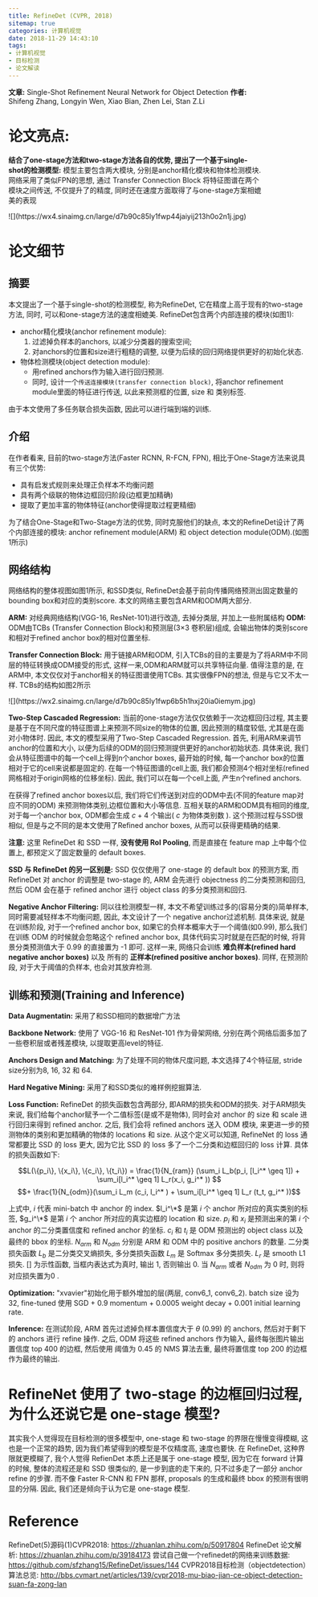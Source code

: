 ```yaml
---
title: RefineDet (CVPR, 2018)
sitemap: true
categories: 计算机视觉
date: 2018-11-29 14:43:10
tags:
- 计算机视觉
- 目标检测
- 论文解读
---
```


**文章:** Single-Shot Refinement Neural Network for Object Detection
**作者:** Shifeng Zhang, Longyin Wen, Xiao Bian, Zhen Lei, Stan Z.Li


# 论文亮点:

**结合了one-stage方法和two-stage方法各自的优势, 提出了一个基于single-shot的检测模型:**
模型主要包含两大模块, 分别是anchor精化模块和物体检测模块. 网络采用了类似FPN的思想, 通过 Transfer Connection Block 将特征图谱在两个模块之间传送, 不仅提升了的精度, 同时还在速度方面取得了与one-stage方案相媲美的表现

<div style="width: 600px; margin: auto">![](https://wx4.sinaimg.cn/large/d7b90c85ly1fwp44jaiyij213h0o2n1j.jpg)

# 论文细节

## 摘要

本文提出了一个基于single-shot的检测模型, 称为RefineDet, 它在精度上高于现有的two-stage方法, 同时, 可以和one-stage方法的速度相媲美. RefineDet包含两个内部连接的模块(如图1):
- anchor精化模块(anchor refinement module):
    1. 过滤掉负样本的anchors, 以减少分类器的搜索空间;
    2. 对anchors的位置和size进行粗糙的调整, 以便为后续的回归网络提供更好的初始化状态.
- 物体检测模块(object detection module):
    - 用refined anchors作为输入进行回归预测.
    - 同时, 设计一个`传送连接模块(transfer connection block)`, 将anchor refinement module里面的特征进行传送, 以此来预测框的位置, size 和 类别标签.

由于本文使用了多任务联合损失函数, 因此可以进行端到端的训练.

## 介绍

在作者看来, 目前的two-stage方法(Faster RCNN, R-FCN, FPN), 相比于One-Stage方法来说具有三个优势:
- 具有启发式规则来处理正负样本不均衡问题
- 具有两个级联的物体边框回归阶段(边框更加精确)
- 提取了更加丰富的物体特征(anchor使得提取过程更精细)

为了结合One-Stage和Two-Stage方法的优势, 同时克服他们的缺点, 本文的RefineDet设计了两个内部连接的模块: anchor refinement module(ARM) 和 object detection module(ODM).(如图1所示)

## 网络结构

网络结构的整体视图如图1所示, 和SSD类似, RefineDet会基于前向传播网络预测出固定数量的bounding box和对应的类别score. 本文的网络主要包含ARM和ODM两大部分.

**ARM:** 对经典网络结构(VGG-16, ResNet-101)进行改造, 去掉分类层, 并加上一些附属结构
**ODM:** ODM由TCBs (Transfer Connection Block)和预测层(3×3 卷积层)组成, 会输出物体的类别score和相对于refined anchor box的相对位置坐标.

**Transfer Connection Block:** 用于链接ARM和ODM, 引入TCBs的目的主要是为了将ARM中不同层的特征转换成ODM接受的形式, 这样一来,ODM和ARM就可以共享特征向量. 值得注意的是, 在ARM中, 本文仅仅对于anchor相关的特征图谱使用TCBs. 其实很像FPN的想法, 但是与它又不太一样. TCBs的结构如图2所示

<div style="width: 600px; margin: auto">![](https://wx2.sinaimg.cn/large/d7b90c85ly1fwp6b5h1hxj20ia0iemym.jpg)

**Two-Step Cascaded Regression:** 当前的one-stage方法仅仅依赖于一次边框回归过程, 其主要是基于在不同尺度的特征图谱上来预测不同size的物体的位置, 因此预测的精度较低, 尤其是在面对小物体时. 因此, 本文的模型采用了Two-Step Cascaded Regression. 首先, 利用ARM来调节anchor的位置和大小, 以便为后续的ODM的回归预测提供更好的anchor初始状态. 具体来说, 我们会从特征图谱中的每一个cell上得到n个anchor boxes, 最开始的时候, 每一个anchor box的位置相对于它的cell来说都是固定的. 在每一个特征图谱的cell上面, 我们都会预测4个相对坐标(refined网格相对于origin网格的位移坐标). 因此, 我们可以在每一个cell上面, 产生n个refined anchors.

在获得了refined anchor boxes以后, 我们将它们传送到对应的ODM中去(不同的feature map对应不同的ODM) 来预测物体类别,边框位置和大小等信息. 互相关联的ARM和ODM具有相同的维度, 对于每一个anchor box, ODM都会生成 $c+4$ 个输出( $c$ 为物体类别数 ).  这个预测过程与SSD很相似, 但是与之不同的是本文使用了Refined anchor boxes, 从而可以获得更精确的结果.

**注意:** 这里 RefineDet 和 SSD 一样, **没有使用 RoI Pooling**, 而是直接在 feature map 上中每个位置上, 都预定义了固定数量的 default boxes.

**SSD 与 RefineDet 的另一区别是:** SSD 仅仅使用了 one-stage 的 default box 的预测方案, 而 RefineDet 对 anchor 的调整是 two-stage 的, ARM 会先进行 objectness 的二分类预测和回归, 然后 ODM 会在基于 refined anchor 进行 object class 的多分类预测和回归.

**Negative Anchor Filtering:** 同以往检测模型一样, 本文不希望训练过多的(容易分类的)简单样本, 同时需要减轻样本不均衡问题, 因此, 本文设计了一个 negative anchor过滤机制. 具体来说, 就是在训练阶段, 对于一个refined anchor box, 如果它的负样本概率大于一个阈值(如0.99), 那么我们在训练 ODM 的时候就会忽略这个 refined anchor box, 具体代码实习时就是在匹配的时候, 将背景分类预测值大于 0.99 的直接置为 -1 即可. 这样一来, 网络只会训练 **难负样本(refined hard negative anchor boxes)** 以及 所有的 **正样本(refined positive anchor boxes)**.  同样, 在预测阶段, 对于大于阈值的负样本, 也会对其放弃检测.

## 训练和预测(Training and Inference)

**Data Augmentatin:** 采用了和SSD相同的数据增广方法

**Backbone Network:** 使用了 VGG-16 和 ResNet-101 作为骨架网络, 分别在两个网络后面多加了一些卷积层或者残差模块, 以提取更高level的特征.

**Anchors Design and Matching:** 为了处理不同的物体尺度问题, 本文选择了4个特征层, stride size分别为8, 16, 32 和 64.

**Hard Negative Mining:** 采用了和SSD类似的难样例挖掘算法.

**Loss Function:** RefineDet 的损失函数包含两部分, 即ARM的损失和ODM的损失. 对于ARM损失来说, 我们给每个anchor赋予一个二值标签(是或不是物体), 同时会对 anchor 的 size 和 scale 进行回归来得到 refined anchor. 之后, 我们会将 refined anchors 送入 ODM 模块, 来更进一步的预测物体的类别和更加精确的物体的 locations 和 size. 从这个定义可以知道, RefineNet 的 loss 通常都要比 SSD 的 loss 更大, 因为它比 SSD 的 loss 多了一个二分类和边框回归的 loss 计算. 具体的损失函数如下:

$$L(\{p_i\}, \{x_i\}, \{c_i\}, \{t_i\}) = \frac{1}{N_{ram}} (\sum_i L_b(p_i, [l_i^* \geq 1]) + \sum_i[l_i^* \geq 1] L_r(x_i, g_i^* )) $$
$$+ \frac{1}{N_{odm}}(\sum_i L_m (c_i, l_i^* ) + \sum_i[l_i^* \geq 1] L_r (t_t, g_i^* ))$$

上式中, $i$ 代表 mini-batch 中 anchor 的 index. $l_i^\*$ 是第 $i$ 个 anchor 所对应的真实类别的标签, $g_i^\*$ 是第 $i$ 个 anchor 所对应的真实边框的 location 和 size. $p_i$ 和 $x_i$ 是预测出来的第 $i$ 个 anchor 的二分类置信度和 refined anchor 的坐标. $c_i$ 和 $t_i$ 是 ODM 预测出的 object class 以及最终的 bbox 的坐标. $N_{arm}$ 和 $N_{odm}$ 分别是 ARM 和 ODM 中的 positive anchors 的数量. 二分类损失函数 $L_b$ 是二分类交叉熵损失, 多分类损失函数 $L_m$ 是 Softmax 多分类损失. $L_r$ 是 smooth L1 损失. $[]$ 为示性函数, 当框内表达式为真时, 输出 1, 否则输出 0. 当 $N_{arm}$ 或者 $N_{odm}$ 为 0 时, 则将对应损失置为0 .

**Optimization:** "xvavier"初始化用于额外增加的层(两层, conv6_1, conv6_2). batch size 设为 32, fine-tuned 使用 SGD + 0.9 momentum + 0.0005 weight decay + 0.001 initial learning rate.

**Inference:** 在测试阶段, ARM 首先过滤掉负样本置信度大于 $\theta$ (0.99) 的 anchors, 然后对于剩下的 anchors 进行 refine 操作. 之后, ODM 将这些 refined anchors 作为输入, 最终每张图片输出置信度 top 400 的边框, 然后使用 阈值为 0.45 的 NMS 算法去重, 最终将置信度 top 200 的边框作为最终的输出.


# RefineNet 使用了 two-stage 的边框回归过程, 为什么还说它是 one-stage 模型?

其实我个人觉得现在目标检测的很多模型中, one-stage 和 two-stage 的界限在慢慢变得模糊, 这也是一个正常的趋势, 因为我们希望得到的模型是不仅精度高, 速度也要快. 在 RefineDet, 这种界限就更模糊了, 我个人觉得 RefienDet 本质上还是属于 one-stage 模型, 因为它在 forward 计算的时候, 整体的流程还是和 SSD 很类似的, 是一步到底的走下来的, 只不过多走了一部分 anchor refine 的步骤. 而不像 Faster R-CNN 和 FPN 那样, proposals 的生成和最终 bbox 的预测有很明显的分隔. 因此, 我们还是倾向于认为它是 one-stage 模型.


# Reference

RefineDet(5)源码(1)CVPR2018: https://zhuanlan.zhihu.com/p/50917804
RefineDet 论文解析: https://zhuanlan.zhihu.com/p/39184173
尝试自己做一个refinedet的网络来训练数据: https://github.com/sfzhang15/RefineDet/issues/144
CVPR2018目标检测（objectdetection）算法总览: http://bbs.cvmart.net/articles/139/cvpr2018-mu-biao-jian-ce-object-detection-suan-fa-zong-lan
